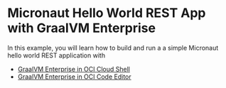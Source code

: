 # Micronaut Hello World REST App with GraalVM Enterprise

In this example, you will learn how to build and run a a simple Micronaut hello world REST application with 

- [GraalVM Enterprise in OCI Cloud Shell](./README-Cloud-Shell.md)
- [GraalVM Enterprise in OCI Code Editor](https://github.com/oracle-devrel/oci-code-editor-samples/tree/main/java-samples/graalvmee-java-micronaut-hello-rest)
